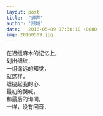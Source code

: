 ```yaml
---
layout: post
title:  "蝉声"
author: '顾城'
date:   2016-05-09 07:30:18 +0800
img: 20160509.jpg
---
```

在迟缓麻木的记忆上，      
划出细纹．       
一组遥远的知觉，        
就这样，        
缠绕起我的心．     
最初的哭喊，      
和最后的询问，     
一样，没有回音．    



